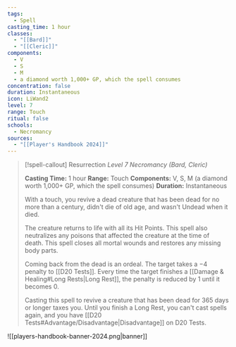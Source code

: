 ```yaml
---
tags:
  - Spell
casting_time: 1 hour
classes:
  - "[[Bard]]"
  - "[[Cleric]]"
components:
  - V
  - S
  - M
  - a diamond worth 1,000+ GP, which the spell consumes
concentration: false
duration: Instantaneous
icon: LiWand2
level: 7
range: Touch
ritual: false
schools:
  - Necromancy
sources: 
  - "[[Player's Handbook 2024]]"
---
```

>[!spell-callout] Resurrection
>_Level 7 Necromancy (Bard, Cleric)_
>
>**Casting Time:** 1 hour
>**Range:** Touch
>**Components:** V, S, M (a diamond worth 1,000+ GP, which the spell consumes)
>**Duration:** Instantaneous
>
>With a touch, you revive a dead creature that has been dead for no more than a century, didn't die of old age, and wasn't Undead when it died.
>
>The creature returns to life with all its Hit Points. This spell also neutralizes any poisons that affected the creature at the time of death. This spell closes all mortal wounds and restores any missing body parts.
>
>Coming back from the dead is an ordeal. The target takes a −4 penalty to [[D20 Tests]]. Every time the target finishes a [[Damage & Healing#Long Rests\|Long Rest]], the penalty is reduced by 1 until it becomes 0.
>
>Casting this spell to revive a creature that has been dead for 365 days or longer taxes you. Until you finish a Long Rest, you can't cast spells again, and you have [[D20 Tests#Advantage/Disadvantage\|Disadvantage]] on D20 Tests.


![[players-handbook-banner-2024.png|banner]]
